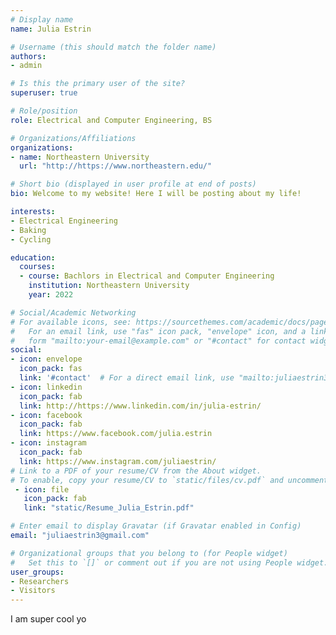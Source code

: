 ```yaml
---
# Display name
name: Julia Estrin

# Username (this should match the folder name)
authors:
- admin

# Is this the primary user of the site?
superuser: true

# Role/position
role: Electrical and Computer Engineering, BS

# Organizations/Affiliations
organizations:
- name: Northeastern University
  url: "http://https://www.northeastern.edu/"

# Short bio (displayed in user profile at end of posts)
bio: Welcome to my website! Here I will be posting about my life! 

interests:
- Electrical Engineering 
- Baking
- Cycling

education:
  courses:
  - course: Bachlors in Electrical and Computer Engineering 
    institution: Northeastern University
    year: 2022

# Social/Academic Networking
# For available icons, see: https://sourcethemes.com/academic/docs/page-builder/#icons
#   For an email link, use "fas" icon pack, "envelope" icon, and a link in the
#   form "mailto:your-email@example.com" or "#contact" for contact widget.
social:
- icon: envelope
  icon_pack: fas
  link: '#contact'  # For a direct email link, use "mailto:juliaestrin3@gmail.com".
- icon: linkedin
  icon_pack: fab
  link: http://https://www.linkedin.com/in/julia-estrin/
- icon: facebook
  icon_pack: fab
  link: https://www.facebook.com/julia.estrin
- icon: instagram
  icon_pack: fab
  link: https://www.instagram.com/juliaestrin/
# Link to a PDF of your resume/CV from the About widget.
# To enable, copy your resume/CV to `static/files/cv.pdf` and uncomment the lines below.
 - icon: file
   icon_pack: fab
   link: "static/Resume_Julia_Estrin.pdf"

# Enter email to display Gravatar (if Gravatar enabled in Config)
email: "juliaestrin3@gmail.com"

# Organizational groups that you belong to (for People widget)
#   Set this to `[]` or comment out if you are not using People widget.
user_groups:
- Researchers
- Visitors
---
```


I am super cool yo 

